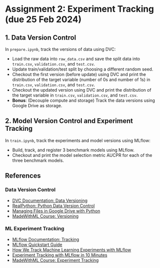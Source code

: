 # Assignment 2: Experiment Tracking (due 25 Feb 2024)

## 1. Data Version Control
In `prepare.ipynb`, track the versions of data using DVC:

- Load the raw data into `raw_data.csv` and save the split data into `train.csv`, `validation.csv`, and `test.csv`.
- Update train/validation/test split by choosing a different random seed.
- Checkout the first version (before update) using DVC and print the distribution of the target variable (number of 0s and number of 1s) in `train.csv`, `validation.csv`, and `test.csv`.
- Checkout the updated version using DVC and print the distribution of the target variable in `train.csv`, `validation.csv`, and `test.csv`.
- **Bonus**: (Decouple compute and storage) Track the data versions using Google Drive as storage.

## 2. Model Version Control and Experiment Tracking
In `train.ipynb`, track the experiments and model versions using MLflow:

- Build, track, and register 3 benchmark models using MLflow.
- Checkout and print the model selection metric AUCPR for each of the three benchmark models.

## References

### Data Version Control
- [DVC Documentation: Data Versioning](https://dvc.org/doc/start/data-management/data-versioning)
- [RealPython: Python Data Version Control](https://realpython.com/python-data-version-control/)
- [Managing Files in Google Drive with Python](https://towardsdatascience.com/how-to-manage-files-in-google-drive-with-python-d26471d91ecd)
- [MadeWithML Course: Versioning](https://madewithml.com/courses/mlops/versioning/)

### ML Experiment Tracking
- [MLflow Documentation: Tracking](https://mlflow.org/docs/latest/tracking.html)
- [MLflow Quickstart Guide](https://mlflow.org/docs/latest/getting-started/intro-quickstart/index.html)
- [How We Track Machine Learning Experiments with MLflow](https://www.datarevenue.com/en-blog/how-we-track-machine-learning-experiments-with-mlflow)
- [Experiment Tracking with MLflow in 10 Minutes](https://towardsdatascience.com/experiment-tracking-with-mlflow-in-10-minutes-f7c2128b8f2c)
- [MadeWithML Course: Experiment Tracking](https://madewithml.com/courses/mlops/experiment-tracking/)

